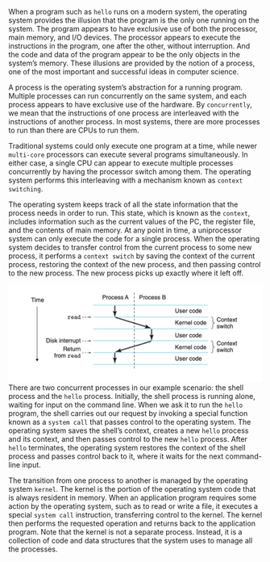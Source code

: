 When a program such as `hello` runs on a modern system, the operating system provides the illusion that the program is the only one running on the system. The program appears to have exclusive use of both the processor, main memory, and I/O devices. The processor appears to execute the instructions in the program, one after the other, without interruption. And the code and data of the program appear to be the only objects in the system’s memory. These illusions are provided by the notion of a process, one of the most important and successful ideas in computer science.

A process is the operating system’s abstraction for a running program. Multiple processes can run concurrently on the same system, and each process appears to have exclusive use of the hardware. By `concurrently`, we mean that the instructions of one process are interleaved with the instructions of another process. In most systems, there are more processes to run than there are CPUs to run them.

Traditional systems could only execute one program at a time, while newer `multi-core` processors can execute several programs simultaneously. In either case, a single CPU can appear to execute multiple processes concurrently by having the processor switch among them. The operating system performs this interleaving with a mechanism known as `context switching`.

The operating system keeps track of all the state information that the process needs in order to run. This state, which is known as the `context`, includes information such as the current values of the PC, the register file, and the contents of main memory. At any point in time, a uniprocessor system can only execute the code for a single process. When the operating system decides to transfer control from the current process to some new process, it performs a `context switch` by saving the context of the current process, restoring the context of the new process, and then passing control to the new process. The new process picks up exactly where it left off.

![8.png](../../img/8.png)
There are two concurrent processes in our example scenario: the shell process and the `hello` process. Initially, the shell process is running alone, waiting for input on the command line. When we ask it to run the `hello` program, the shell carries out our request by invoking a special function known as a `system call` that passes control to the operating system. The operating system saves the shell’s context, creates a new `hello` process and its context, and then passes control to the new `hello` process. After `hello` terminates, the operating system restores the context of the shell process and passes control back to it, where it waits for the next command-line input.

The transition from one process to another is managed by the operating system `kernel`. The kernel is the portion of the operating system code that is always resident in memory. When an application program requires some action by the operating system, such as to read or write a file, it executes a special `system call` instruction, transferring control to the kernel. The kernel then performs the requested operation and returns back to the application program. Note that the kernel is not a separate process. Instead, it is a collection of code and data structures that the system uses to manage all the processes.